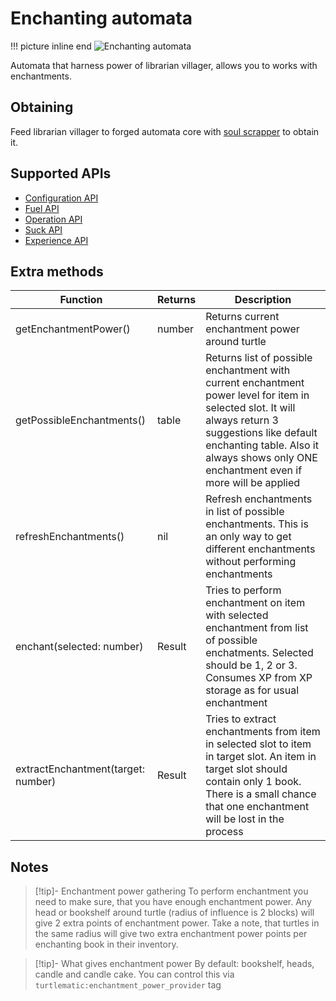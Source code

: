 # Enchanting automata

!!! picture inline end
    ![Enchanting automata](enchanting_automata.png)

Automata that harness power of librarian villager, allows you to works with enchantments.

## Obtaining

Feed librarian villager to forged automata core with [soul scrapper](soul_scrapper.md) to obtain it.

## Supported APIs

- [Configuration API](configuration.md)
- [Fuel API](fuel.md)
- [Operation API](operation.md)
- [Suck API](suck.md)
- [Experience API](experience.md)

## Extra methods

| Function                           | Returns | Description                                                                                                                                                                                                                                    |
|------------------------------------|---------|------------------------------------------------------------------------------------------------------------------------------------------------------------------------------------------------------------------------------------------------|
| getEnchantmentPower()              | number  | Returns current enchantment power around turtle                                                                                                                                                                                                |
| getPossibleEnchantments()          | table   | Returns list of possible enchantment with current enchantment power level for item in selected slot. It will always return 3 suggestions like default enchanting table. Also it always shows only ONE enchantment even if more will be applied |
| refreshEnchantments()              | nil     | Refresh enchantments in list of possible enchantments. This is an only way to get different enchantments without performing enchantments                                                                                                          |
| enchant(selected: number)          | Result  | Tries to perform enchantment on item with selected enchantment from list of possible enchatments. Selected should be 1, 2 or 3. Consumes XP from XP storage as for usual enchantment                                                           |
| extractEnchantment(target: number) | Result  | Tries to extract enchantments from item in selected slot to item in target slot. An item in target slot should contain only 1 book. There is a small chance that one enchantment will be lost in the process                                          |

## Notes

> [!tip]- Enchantment power gathering
> To perform enchantment you need to make sure, that you have enough enchantment power. Any head or bookshelf around turtle (radius of influence is 2 blocks) will give 2 extra points of enchantment power. Take a note, that turtles in the same radius will give two extra enchantment power points per enchanting book in their inventory.

> [!tip]- What gives enchantment power
> By default: bookshelf, heads, candle and candle cake. You can control this via `turtlematic:enchantment_power_provider` tag
